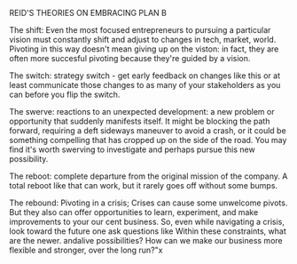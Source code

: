 REID'S THEORIES ON EMBRACING PLAN B

The shift: Even the most focused entrepreneurs to pursuing a particular vision must constantly shift and adjust to changes in tech, market, world. Pivoting in this way doesn't mean giving up on the viston: in fact, they are often more succesful pivoting because they're guided by a vision.

The switch: strategy switch - get early feedback on changes like this or at least communicate those changes to as many of your stakeholders as you can before you flip the switch.

The swerve: reactions to an unexpected development: a new problem or opportunity that suddenly manifests itself. It might be blocking the path forward, requiring a deft sideways maneuver to avoid a crash, or it could be something compelling that has cropped up on the side of the road. You may find it's worth swerving to investigate and perhaps pursue this new possibility.

The reboot: complete departure from the original mission of the company. A total reboot like that can work, but it rarely goes off without some bumps.

The rebound: Pivoting in a crisis; Crises can cause some unwelcome pivots. But they also can offer opportunities to learn, experiment, and make improvements to your our cent business. So, even while navigating a crisis, look toward the future one ask questions like Within these constraints, what are the newer. andalive possibilities? How can we make our business more flexible and stronger, over the long run?"x
